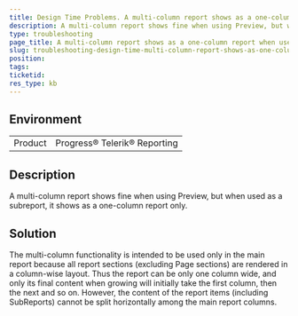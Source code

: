 ```yaml
---
title: Design Time Problems. A multi-column report shows as a one-column report when used as a subreport.
description: A multi-column report shows fine when using Preview, but when used as a subreport, it shows as a one-column report only.
type: troubleshooting
page_title: A multi-column report shows as a one-column report when used as a subreport.
slug: troubleshooting-design-time-multi-column-report-shows-as-one-column-report-when-used-as-subreport
position: 
tags: 
ticketid: 
res_type: kb
---
```


## Environment
<table>
	<tr>
		<td>Product</td>
		<td>Progress® Telerik® Reporting</td>
	</tr>
</table>


## Description
A multi-column report shows fine when using Preview, but when used as a subreport, it shows as a one-column report only.

## Solution
The multi-column functionality is intended to be used only in the main report because all report sections (excluding Page sections) are rendered in a column-wise layout. Thus the report can be only one column wide, and only its final content when growing will initially take the first column, then the next and so on. However, the content of the report items (including SubReports) cannot be split horizontally among the main report columns.
